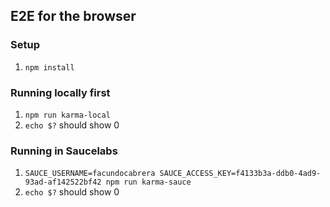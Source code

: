 ## E2E for the browser

### Setup

1. `npm install`

### Running locally first

1. `npm run karma-local`
2. `echo $?` should show 0

### Running in Saucelabs

1. `SAUCE_USERNAME=facundocabrera SAUCE_ACCESS_KEY=f4133b3a-ddb0-4ad9-93ad-af142522bf42 npm run karma-sauce`
2. `echo $?` should show 0
